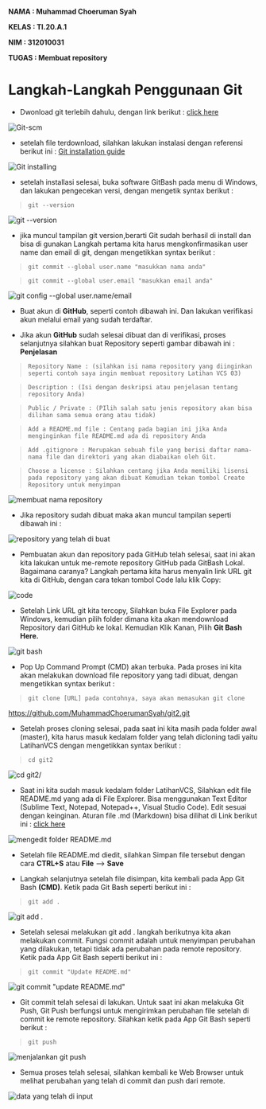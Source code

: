 **NAMA : Muhammad Choeruman Syah**

**KELAS : TI.20.A.1**

**NIM : 312010031**

**TUGAS : Membuat repository**


# Langkah-Langkah Penggunaan Git

* Dwonload git terlebih dahulu, dengan link berikut : [click here](https://git-scm.com)

![Git-scm](sstutorial/GitScm.png)


* setelah file terdownload, silahkan lakukan instalasi dengan referensi berikut ini : [Git installation guide](https://git-scm.com/book/en/v2/Getting-Started-Installing-Git)


![Git installing](sstutorial/installing.png)

* setelah installasi selesai, buka software GitBash pada menu di Windows, dan lakukan pengecekan versi, dengan mengetik syntax berikut : <br>

> `git --version` <br>


![git --version](sstutorial/version.png)


* jika muncul tampilan git version,berarti Git sudah berhasil di install dan bisa di gunakan Langkah pertama kita harus mengkonfirmasikan user name dan email di git, dengan mengetikkan syntax berikut : <br>

> `git commit --global user.name "masukkan nama anda"` <br>

> `git commit --global user.email "masukkan email anda"` <br>

![git config --global user.name/email](sstutorial/user.png)


* Buat akun di **GitHub**, seperti contoh dibawah ini. Dan lakukan verifikasi akun melalui email yang sudah terdaftar.

* Jika akun **GitHub** sudah selesai dibuat dan di verifikasi, proses selanjutnya silahkan buat Repository seperti gambar dibawah ini :
**Penjelasan**

> `Repository Name : (silahkan isi nama repository yang diinginkan seperti contoh saya ingin membuat repository Latihan VCS 03)`

> `Description : (Isi dengan deskripsi atau penjelasan tentang repository Anda)`

> `Public / Private : (PIlih salah satu jenis repository akan bisa dilihan sama semua orang atau tidak)`

> `Add a README.md file : Centang pada bagian ini jika Anda menginginkan file README.md ada di repository Anda`

> `Add .gitignore : Merupakan sebuah file yang berisi daftar nama-nama file dan direktori yang akan diabaikan oleh Git.`

> `Choose a license : Silahkan centang jika Anda memiliki lisensi pada repository yang akan dibuat Kemudian tekan tombol Create Repository untuk menyimpan`

![membuat nama repository](sstutorial/nama.png)


* Jika repository sudah dibuat maka akan muncul tampilan seperti dibawah ini :

![repository yang telah di buat](sstutorial/hasilR.png)


* Pembuatan akun dan repository pada GitHub telah selesai, saat ini akan kita lakukan untuk me-remote repository GitHub pada GitBash Lokal. Bagaimana caranya? Langkah pertama kita harus menyalin link URL git kita di GitHub, dengan cara tekan tombol Code lalu klik Copy:

![code](sstutorial/code.png)


* Setelah Link URL git kita tercopy, Silahkan buka File Explorer pada Windows, kemudian pilih folder dimana kita akan mendownload Repository dari GitHub ke lokal. Kemudian Klik Kanan, Pilih **Git Bash Here.**

![git bash](sstutorial/GitBash.png)

* Pop Up Command Prompt (CMD) akan terbuka. Pada proses ini kita akan melakukan download file repository yang tadi dibuat, dengan mengetikkan syntax berikut : <br>

> `git clone [URL] pada contohnya, saya akan memasukan git clone`

https://github.com/MuhammadChoerumanSyah/git2.git


* Setelah proses cloning selesai, pada saat ini kita masih pada folder awal (master), kita harus masuk kedalam folder yang telah dicloning tadi yaitu LatihanVCS dengan mengetikkan syntax berikut :

> `cd git2`



![cd git2/](sstutorial/cd.png)


* Saat ini kita sudah masuk kedalam folder LatihanVCS, Silahkan edit file README.md yang ada di File Explorer. Bisa menggunakan Text Editor (Sublime Text, Notepad, Notepad++, Visual Studio Code). Edit sesuai dengan keinginan. Aturan file .md (Markdown) bisa dilihat di Link berikut ini : [click here](https://guides.github.com/features/mastering-markdown/)

![mengedit folder README.md](sstutorial/vsc.png)


* Setelah file README.md diedit, silahkan Simpan file tersebut dengan cara **CTRL+S** atau **File** --> **Save**

* Langkah selanjutnya setelah file disimpan, kita kembali pada App Git Bash **(CMD)**. Ketik pada Git Bash seperti berikut ini : <br>

> `git add .` <br>


![git add .](sstutorial/add.png)

* Setelah selesai melakukan git add . langkah berikutnya kita akan melakukan commit. Fungsi commit adalah untuk menyimpan perubahan yang dilakukan, tetapi tidak ada perubahan pada remote repository. Ketik pada App Git Bash seperti berikut ini : <br>

> `git commit "Update README.md"` <br>



![git commit "update README.md"](sstutorial/commit.png)


* Git commit telah selesai di lakukan. Untuk saat ini akan melakuka Git Push, Git Push berfungsi untuk mengirimkan perubahan file setelah di commit ke remote repository. Silahkan ketik pada App Git Bash seperti berikut : <br>


> `git push` <br>

![menjalankan git push](sstutorial/push.png) <br>


* Semua proses telah selesai, silahkan kembali ke Web Browser untuk melihat perubahan yang telah di commit dan push dari remote. <br>


![data yang telah di input](sstutorial/hasilRR.png)



























































































